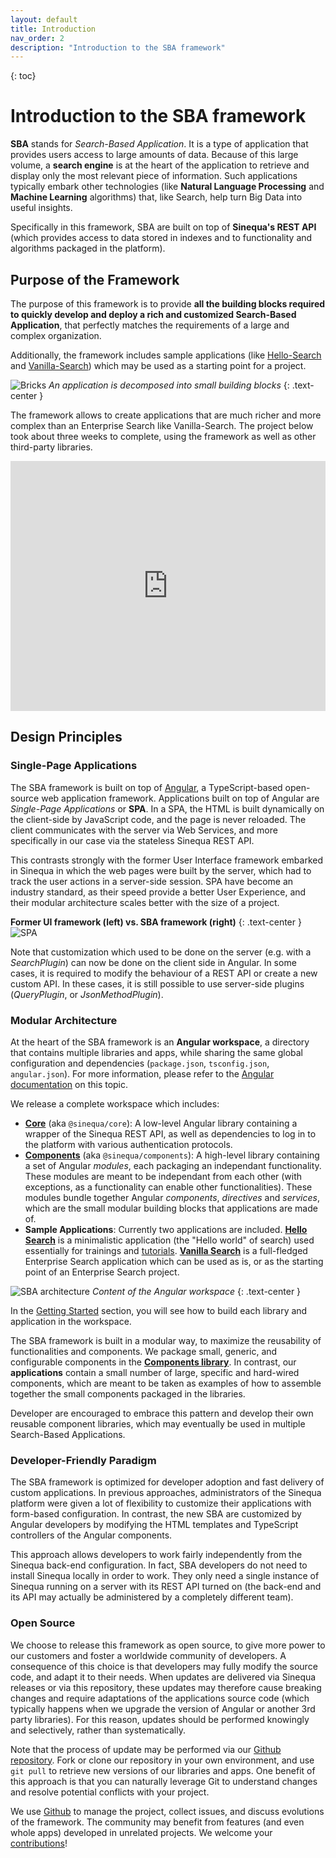 ```yaml
---
layout: default
title: Introduction
nav_order: 2
description: "Introduction to the SBA framework"
---
```

{: toc}

# Introduction to the SBA framework

**SBA** stands for *Search-Based Application*. It is a type of application that provides users access to large amounts of data. Because of this large volume, a **search engine** is at the heart of the application to retrieve and display only the most relevant piece of information. Such applications typically embark other technologies (like **Natural Language Processing** and **Machine Learning** algorithms) that, like Search, help turn Big Data into useful insights.

Specifically in this framework, SBA are built on top of **Sinequa's REST API** (which provides access to data stored in indexes and to functionality and algorithms packaged in the platform).

## Purpose of the Framework

The purpose of this framework is to provide **all the building blocks required to quickly develop and deploy a rich and customized Search-Based Application**, that perfectly matches the requirements of a large and complex organization.

Additionally, the framework includes sample applications (like [Hello-Search](modules/hello-search/hello-search.html) and [Vanilla-Search](modules/vanilla-search/vanilla-search.html)) which may be used as a starting point for a project.

![Bricks](/assets/intro/bricks.png)
*An application is decomposed into small building blocks*
{: .text-center }

The framework allows to create applications that are much richer and more complex than an Enterprise Search like Vanilla-Search. The project below took about three weeks to complete, using the framework as well as other third-party libraries.

<iframe src="https://player.vimeo.com/video/375472589" width="100%" height="400px" frameborder="0" title="Intelligence demo" webkitallowfullscreen mozallowfullscreen allowfullscreen></iframe>

## Design Principles

### Single-Page Applications

The SBA framework is built on top of [Angular](https://angular.io/), a TypeScript-based open-source web application framework. Applications built on top of Angular are *Single-Page Applications* or **SPA**. In a SPA, the HTML is built dynamically on the client-side by JavaScript code, and the page is never reloaded. The client communicates with the server via Web Services, and more specifically in our case via the stateless Sinequa REST API.

This contrasts strongly with the former User Interface framework embarked in Sinequa in which the web pages were built by the server, which had to track the user actions in a server-side session. SPA have become an industry standard, as their speed provide a better User Experience, and their modular architecture scales better with the size of a project.

**Former UI framework (left) vs. SBA framework (right)**
{: .text-center }
![SPA](/assets/intro/spa.png)

Note that customization which used to be done on the server (e.g. with a *SearchPlugin*) can now be done on the client side in Angular. In some cases, it is required to modify the behaviour of a REST API or create a new custom API. In these cases, it is still possible to use server-side plugins (*QueryPlugin*, or *JsonMethodPlugin*).

### Modular Architecture

At the heart of the SBA framework is an **Angular workspace**, a directory that contains multiple libraries and apps, while sharing the same global configuration and dependencies (`package.json`, `tsconfig.json`, `angular.json`). For more information, please refer to the [Angular documentation](https://angular.io/guide/file-structure#multiple-projects) on this topic.

We release a complete workspace which includes:

- [**Core**](modules/core/core.html) (aka `@sinequa/core`): A low-level Angular library containing a wrapper of the Sinequa REST API, as well as dependencies to log in to the platform with various authentication protocols.
- [**Components**](modules/components/components.html) (aka `@sinequa/components`): A high-level library containing a set of Angular *modules*, each packaging an independant functionality. These modules are meant to be independant from each other (with exceptions, as a functionality can enable other functionalities). These modules bundle together Angular *components*, *directives* and *services*, which are the small modular building blocks that applications are made of.
- **Sample Applications**: Currently two applications are included. [**Hello Search**](modules/hello-search/hello-search.html) is a minimalistic application (the "Hello world" of search) used essentially for trainings and [tutorials]({{site.baseurl}}tutorial/tutorial.html). [**Vanilla Search**](modules/vanilla-search/vanilla-search.html) is a full-fledged Enterprise Search application which can be used as is, or as the starting point of an Enterprise Search project.

![SBA architecture](/assets/intro/architecture.png)
*Content of the Angular workspace*
{: .text-center }

In the [Getting Started](gettingstarted/gettingstarted.html) section, you will see how to build each library and application in the workspace.

The SBA framework is built in a modular way, to maximize the reusability of functionalities and components. We package small, generic, and configurable components in the [**Components library**](modules/components/components.html). In contrast, our **applications** contain a small number of large, specific and hard-wired components, which are meant to be taken as examples of how to assemble together the small components packaged in the libraries.

Developer are encouraged to embrace this pattern and develop their own reusable component libraries, which may eventually be used in multiple Search-Based Applications.

### Developer-Friendly Paradigm

The SBA framework is optimized for developer adoption and fast delivery of custom applications. In previous approaches, administrators of the Sinequa platform were given a lot of flexibility to customize their applications with form-based configuration. In contrast, the new SBA are customized by Angular developers by modifying the HTML templates and TypeScript controllers of the Angular components.

This approach allows developers to work fairly independently from the Sinequa back-end configuration. In fact, SBA developers do not need to install Sinequa locally in order to work. They only need a single instance of Sinequa running on a server with its REST API turned on (the back-end and its API may actually be administered by a completely different team).

### Open Source

We choose to release this framework as open source, to give more power to our customers and foster a worldwide community of developers. A consequence of this choice is that developers may fully modify the source code, and adapt it to their needs. When updates are delivered via Sinequa releases or via this repository, these updates may therefore cause breaking changes and require adaptations of the applications source code (which typically happens when we upgrade the version of Angular or another 3rd party libraries). For this reason, updates should be performed knowingly and selectively, rather than systematically.

Note that the process of update may be performed via our [Github repository](https://github.com/sinequa/sba-angular). Fork or clone our repository in your own environment, and use `git pull` to retrieve new versions of our libraries and apps. One benefit of this approach is that you can naturally leverage Git to understand changes and resolve potential conflicts with your project.

We use [Github](https://github.com/sinequa/sba-angular) to manage the project, collect issues, and discuss evolutions of the framework. The community may benefit from features (and even whole apps) developed in unrelated projects. We welcome your [contributions](contribute)!
